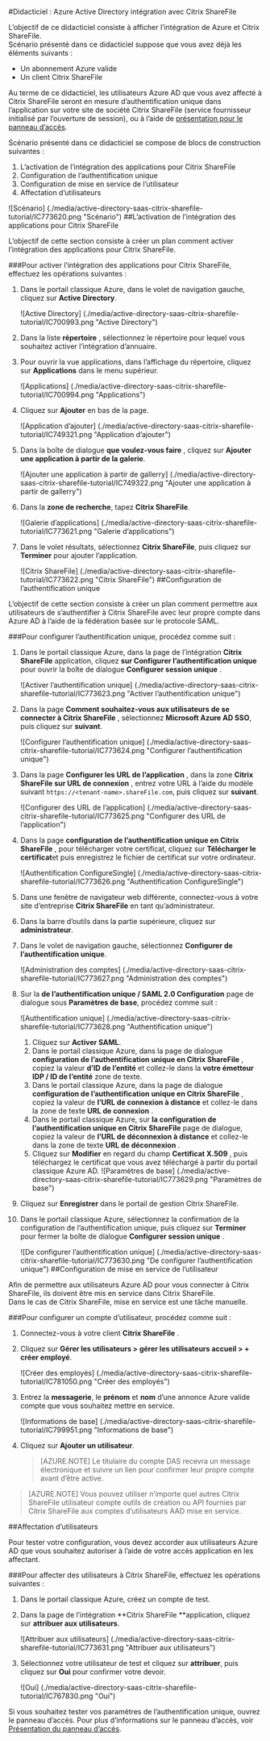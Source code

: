 <properties 
    pageTitle="Didacticiel : Azure Active Directory intégration avec Citrix ShareFile | Microsoft Azure" 
    description="Découvrez comment utiliser Citrix ShareFile avec Azure Active Directory pour activer l’authentification unique, la mise en service automatisé et bien plus encore !" 
    services="active-directory" 
    authors="jeevansd"  
    documentationCenter="na" 
    manager="femila"/>
<tags 
    ms.service="active-directory" 
    ms.devlang="na" 
    ms.topic="article" 
    ms.tgt_pltfrm="na" 
    ms.workload="identity" 
    ms.date="09/29/2016" 
    ms.author="jeedes" />

#<a name="tutorial-azure-active-directory-integration-with-citrix-sharefile"></a>Didacticiel : Azure Active Directory intégration avec Citrix ShareFile

L’objectif de ce didacticiel consiste à afficher l’intégration de Azure et Citrix ShareFile.  
Scénario présenté dans ce didacticiel suppose que vous avez déjà les éléments suivants :

-   Un abonnement Azure valide
-   Un client Citrix ShareFile

Au terme de ce didacticiel, les utilisateurs Azure AD que vous avez affecté à Citrix ShareFile seront en mesure d’authentification unique dans l’application sur votre site de société Citrix ShareFile (service fournisseur initialisé par l’ouverture de session), ou à l’aide de [présentation pour le panneau d’accès](active-directory-saas-access-panel-introduction.md).

Scénario présenté dans ce didacticiel se compose de blocs de construction suivantes :

1.  L’activation de l’intégration des applications pour Citrix ShareFile
2.  Configuration de l’authentification unique
3.  Configuration de mise en service de l’utilisateur
4.  Affectation d’utilisateurs

![Scénario] (./media/active-directory-saas-citrix-sharefile-tutorial/IC773620.png "Scénario")
##<a name="enabling-the-application-integration-for-citrix-sharefile"></a>L’activation de l’intégration des applications pour Citrix ShareFile

L’objectif de cette section consiste à créer un plan comment activer l’intégration des applications pour Citrix ShareFile.

###<a name="to-enable-the-application-integration-for-citrix-sharefile-perform-the-following-steps"></a>Pour activer l’intégration des applications pour Citrix ShareFile, effectuez les opérations suivantes :

1.  Dans le portail classique Azure, dans le volet de navigation gauche, cliquez sur **Active Directory**.

    ![Active Directory] (./media/active-directory-saas-citrix-sharefile-tutorial/IC700993.png "Active Directory")

2.  Dans la liste **répertoire** , sélectionnez le répertoire pour lequel vous souhaitez activer l’intégration d’annuaire.

3.  Pour ouvrir la vue applications, dans l’affichage du répertoire, cliquez sur **Applications** dans le menu supérieur.

    ![Applications] (./media/active-directory-saas-citrix-sharefile-tutorial/IC700994.png "Applications")

4.  Cliquez sur **Ajouter** en bas de la page.

    ![Application d’ajouter] (./media/active-directory-saas-citrix-sharefile-tutorial/IC749321.png "Application d’ajouter")

5.  Dans la boîte de dialogue **que voulez-vous faire** , cliquez sur **Ajouter une application à partir de la galerie**.

    ![Ajouter une application à partir de gallerry] (./media/active-directory-saas-citrix-sharefile-tutorial/IC749322.png "Ajouter une application à partir de gallerry")

6.  Dans la **zone de recherche**, tapez **Citrix ShareFile**.

    ![Galerie d’applications] (./media/active-directory-saas-citrix-sharefile-tutorial/IC773621.png "Galerie d’applications")

7.  Dans le volet résultats, sélectionnez **Citrix ShareFile**, puis cliquez sur **Terminer** pour ajouter l’application.

    ![Citrix ShareFile] (./media/active-directory-saas-citrix-sharefile-tutorial/IC773622.png "Citrix ShareFile")
##<a name="configuring-single-sign-on"></a>Configuration de l’authentification unique

L’objectif de cette section consiste à créer un plan comment permettre aux utilisateurs de s’authentifier à Citrix ShareFile avec leur propre compte dans Azure AD à l’aide de la fédération basée sur le protocole SAML.

###<a name="to-configure-single-sign-on-perform-the-following-steps"></a>Pour configurer l’authentification unique, procédez comme suit :

1.  Dans le portail classique Azure, dans la page de l’intégration **Citrix ShareFile** application, cliquez **sur Configurer l’authentification unique** pour ouvrir la boîte de dialogue **Configurer session unique** .

    ![Activer l’authentification unique] (./media/active-directory-saas-citrix-sharefile-tutorial/IC773623.png "Activer l’authentification unique")

2.  Dans la page **Comment souhaitez-vous aux utilisateurs de se connecter à Citrix ShareFile** , sélectionnez **Microsoft Azure AD SSO**, puis cliquez sur **suivant**.

    ![Configurer l’authentification unique] (./media/active-directory-saas-citrix-sharefile-tutorial/IC773624.png "Configurer l’authentification unique")

3.  Dans la page **Configurer les URL de l’application** , dans la zone **Citrix ShareFile sur URL de connexion** , entrez votre URL à l’aide du modèle suivant `https://<tenant-name>.shareFile.com`, puis cliquez sur **suivant**.

    ![Configurer des URL de l’application] (./media/active-directory-saas-citrix-sharefile-tutorial/IC773625.png "Configurer des URL de l’application")

4.  Dans la page **configuration de l’authentification unique en Citrix ShareFile** , pour télécharger votre certificat, cliquez sur **Télécharger le certificat**et puis enregistrez le fichier de certificat sur votre ordinateur.

    ![Authentification ConfigureSingle] (./media/active-directory-saas-citrix-sharefile-tutorial/IC773626.png "Authentification ConfigureSingle")

5.  Dans une fenêtre de navigateur web différente, connectez-vous à votre site d’entreprise **Citrix ShareFile** en tant qu’administrateur.

6.  Dans la barre d’outils dans la partie supérieure, cliquez sur **administrateur**.

7.  Dans le volet de navigation gauche, sélectionnez **Configurer de l’authentification unique**.

    ![Administration des comptes] (./media/active-directory-saas-citrix-sharefile-tutorial/IC773627.png "Administration des comptes")

8.  Sur la **de l’authentification unique / SAML 2.0 Configuration** page de dialogue sous **Paramètres de base**, procédez comme suit :

    ![Authentification unique] (./media/active-directory-saas-citrix-sharefile-tutorial/IC773628.png "Authentification unique")

    1.  Cliquez sur **Activer SAML**.
    2.  Dans le portail classique Azure, dans la page de dialogue **configuration de l’authentification unique en Citrix ShareFile** , copiez la valeur **d’ID de l’entité** et collez-le dans la **votre émetteur IDP / ID de l’entité** zone de texte.
    3.  Dans le portail classique Azure, dans la page de dialogue **configuration de l’authentification unique en Citrix ShareFile** , copiez la valeur de **l’URL de connexion à distance** et collez-le dans la zone de texte **URL de connexion** .
    4.  Dans le portail classique Azure, sur **la configuration de l’authentification unique en Citrix ShareFile** page de dialogue, copiez la valeur de **l’URL de déconnexion à distance** et collez-le dans la zone de texte **URL de déconnexion** .
    5.  Cliquez sur **Modifier** en regard du champ **Certificat X.509** , puis téléchargez le certificat que vous avez téléchargé à partir du portail classique Azure AD.
        ![Paramètres de base] (./media/active-directory-saas-citrix-sharefile-tutorial/IC773629.png "Paramètres de base")

9.  Cliquez sur **Enregistrer** dans le portail de gestion Citrix ShareFile.

10. Dans le portail classique Azure, sélectionnez la confirmation de la configuration de l’authentification unique, puis cliquez sur **Terminer** pour fermer la boîte de dialogue **Configurer session unique** .

    ![De configurer l’authentification unique] (./media/active-directory-saas-citrix-sharefile-tutorial/IC773630.png "De configurer l’authentification unique")
##<a name="configuring-user-provisioning"></a>Configuration de mise en service de l’utilisateur

Afin de permettre aux utilisateurs Azure AD pour vous connecter à Citrix ShareFile, ils doivent être mis en service dans Citrix ShareFile.  
Dans le cas de Citrix ShareFile, mise en service est une tâche manuelle.

###<a name="to-provision-a-user-accounts-perform-the-following-steps"></a>Pour configurer un compte d’utilisateur, procédez comme suit :

1.  Connectez-vous à votre client **Citrix ShareFile** .

2.  Cliquez sur **Gérer les utilisateurs \> gérer les utilisateurs accueil \> + créer employé**.

    ![Créer des employés] (./media/active-directory-saas-citrix-sharefile-tutorial/IC781050.png "Créer des employés")

3.  Entrez la **messagerie**, le **prénom** et **nom** d’une annonce Azure valide compte que vous souhaitez mettre en service.

    ![Informations de base] (./media/active-directory-saas-citrix-sharefile-tutorial/IC799951.png "Informations de base")

4.  Cliquez sur **Ajouter un utilisateur**.

    >[AZURE.NOTE] Le titulaire du compte DAS recevra un message électronique et suivre un lien pour confirmer leur propre compte avant d’être active.

>[AZURE.NOTE] Vous pouvez utiliser n’importe quel autres Citrix ShareFile utilisateur compte outils de création ou API fournies par Citrix ShareFile aux comptes d’utilisateurs AAD mise en service.

##<a name="assigning-users"></a>Affectation d’utilisateurs

Pour tester votre configuration, vous devez accorder aux utilisateurs Azure AD que vous souhaitez autoriser à l’aide de votre accès application en les affectant.

###<a name="to-assign-users-to-citrix-sharefile-perform-the-following-steps"></a>Pour affecter des utilisateurs à Citrix ShareFile, effectuez les opérations suivantes :

1.  Dans le portail classique Azure, créez un compte de test.

2.  Dans la page de l’intégration **Citrix ShareFile **application, cliquez sur **attribuer aux utilisateurs**.

    ![Attribuer aux utilisateurs] (./media/active-directory-saas-citrix-sharefile-tutorial/IC773631.png "Attribuer aux utilisateurs")

3.  Sélectionnez votre utilisateur de test et cliquez sur **attribuer**, puis cliquez sur **Oui** pour confirmer votre devoir.

    ![Oui] (./media/active-directory-saas-citrix-sharefile-tutorial/IC767830.png "Oui")

Si vous souhaitez tester vos paramètres de l’authentification unique, ouvrez le panneau d’accès. Pour plus d’informations sur le panneau d’accès, voir [Présentation du panneau d’accès](active-directory-saas-access-panel-introduction.md).
